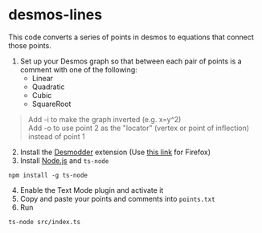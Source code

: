 # desmos-lines

This code converts a series of points in desmos to equations that connect those points.

1. Set up your Desmos graph so that between each pair of points is a comment with one of the following:
    - Linear
    - Quadratic
    - Cubic
    - SquareRoot

> Add -i to make the graph inverted (e.g. x=y^2)  
> Add -o to use point 2 as the "locator" (vertex or point of inflection) instead of point 1

2. Install the [Desmodder](https://chrome.google.com/webstore/detail/desmodder-for-desmos/eclmfdfimjhkmjglgdldedokjaemjfjp) extension (Use [this link](https://addons.mozilla.org/en-US/firefox/addon/desmodder-for-desmos/) for Firefox)
3. Install [Node.js](https://nodejs.org/en/download/) and `ts-node`

```npm install -g ts-node```

4. Enable the Text Mode plugin and activate it
5. Copy and paste your points and comments into `points.txt`
6. Run

```ts-node src/index.ts```
